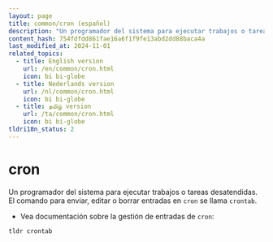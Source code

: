 ```yaml
---
layout: page
title: common/cron (español)
description: "Un programador del sistema para ejecutar trabajos o tareas desatendidas."
content_hash: 754fdfdd861fae16a6f1f9fe13abd2dd88baca4a
last_modified_at: 2024-11-01
related_topics:
  - title: English version
    url: /en/common/cron.html
    icon: bi bi-globe
  - title: Nederlands version
    url: /nl/common/cron.html
    icon: bi bi-globe
  - title: தமிழ் version
    url: /ta/common/cron.html
    icon: bi bi-globe
tldri18n_status: 2
---
```

# cron

Un programador del sistema para ejecutar trabajos o tareas desatendidas.
El comando para enviar, editar o borrar entradas en `cron` se llama `crontab`.

- Vea documentación sobre la gestión de entradas de `cron`:

`tldr crontab`

